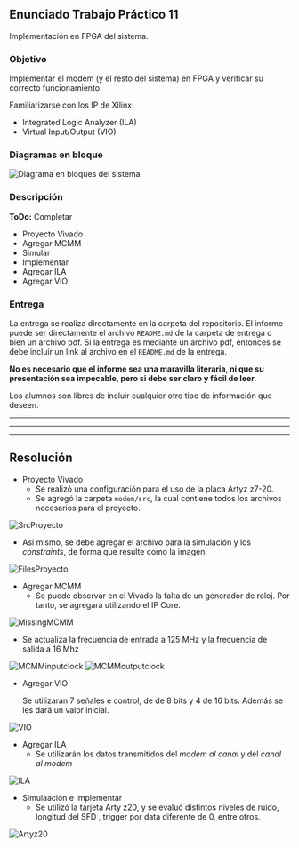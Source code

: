 ## Enunciado Trabajo Práctico 11

Implementación en FPGA del sistema.


### Objetivo

Implementar el modem (y el resto del sistema) en FPGA y verificar su
correcto funcionamiento.

Familiarizarse con los IP de Xilinx:
- Integrated Logic Analyzer (ILA)
- Virtual Input/Output (VIO)


### Diagramas en bloque

![Diagrama en bloques del sistema](./images/BD-hw_top_edu_bbt2.png)


### Descripción

**ToDo:** Completar

- Proyecto Vivado
- Agregar MCMM
- Simular
- Implementar
- Agregar ILA
- Agregar VIO


### Entrega

La entrega se realiza directamente en la carpeta del repositorio.
El informe puede ser directamente el archivo `README.md` de la carpeta
de entrega o bien un archivo pdf.
Si la entrega es mediante un archivo pdf, entonces se debe incluir un
link al archivo en el `README.md` de la entrega.

**No es necesario que el informe sea una maravilla literaria, ni que su
presentación sea impecable, pero si debe ser claro y fácil de leer.**

Los alumnos son libres de incluir cualquier otro tipo de información que deseen.

---
---
---

## Resolución


- Proyecto Vivado
  - Se realizó una configuración para el uso de la placa Artyz z7-20.
  - Se agregó la carpeta `modem/src`, la cual contiene todos los archivos necesarios para el proyecto.

![SrcProyecto](./imgs_practica/img01.PNG)
  
  - Así mismo, se debe agregar el archivo para la simulación y los *constraints*, de forma que resulte como la imagen.
  
![FilesProyecto](./imgs_practica/img02.PNG)

- Agregar MCMM
  - Se puede observar en el Vivado la falta de un generador de reloj. Por tanto, se agregará utilizando el IP Core.

![MissingMCMM](./imgs_practica/img03.PNG)

  - Se actualiza la frecuencia de entrada a 125 MHz y la frecuencia de salida a 16 Mhz

![MCMMinputclock](./imgs_practica/img04.PNG)
![MCMMoutputclock](./imgs_practica/img05.PNG)

- Agregar VIO
  
  Se utilizaran 7 señales e control, de de 8 bits y 4 de 16 bits. Además se les dará un valor inicial.


![VIO](./imgs_practica/img06.PNG)

- Agregar ILA
  - Se utilizarán los datos transmitidos del *modem al canal* y del *canal al modem*

![ILA](./imgs_practica/img07.PNG)

- Simulaación e Implementar
  - Se utilizó la tarjeta Arty z20, y se evaluó distintos niveles de ruido, longitud del SFD , trigger por data diferente de 0, entre otros.

![Artyz20](./imgs_practica/img08.PNG)




